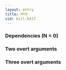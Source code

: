 ```yaml
---
layout: entry
title: མངན་
vid: Hill:0417
---
```

### Dependencies (N = 0)


### Two overt arguments


### Three overt arguments
